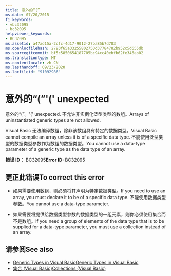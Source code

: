 ```yaml
---
title: 意外的“(”
ms.date: 07/20/2015
f1_keywords:
- vbc32095
- bc32095
helpviewer_keywords:
- BC32095
ms.assetid: a47ad15a-2cfc-4d17-9012-27ba85b7d783
ms.openlocfilehash: 2793f65a33255802750d37784782b952c5d655db
ms.sourcegitcommit: bf5c5850654187705bc94cc40ebfb62fe346ab02
ms.translationtype: MT
ms.contentlocale: zh-CN
ms.lasthandoff: 09/23/2020
ms.locfileid: "91092986"
---
```

# <a name="-unexpected"></a><span data-ttu-id="69739-102">意外的“(”</span><span class="sxs-lookup"><span data-stu-id="69739-102">'(' unexpected</span></span>

<span data-ttu-id="69739-103">意外的“(”。</span><span class="sxs-lookup"><span data-stu-id="69739-103">'(' unexpected.</span></span> <span data-ttu-id="69739-104">不允许非实例化泛型类型的数组。</span><span class="sxs-lookup"><span data-stu-id="69739-104">Arrays of uninstantiated generic types are not allowed.</span></span>  
  
 <span data-ttu-id="69739-105">Visual Basic 无法编译数组，除非该数组具有特定的数据类型。</span><span class="sxs-lookup"><span data-stu-id="69739-105">Visual Basic cannot compile an array unless it is of a specific data type.</span></span> <span data-ttu-id="69739-106">不能使用泛型类型的数据类型参数作为数组的数据类型。</span><span class="sxs-lookup"><span data-stu-id="69739-106">You cannot use a data-type parameter of a generic type as the data type of an array.</span></span>  
  
 <span data-ttu-id="69739-107">**错误 ID：** BC32095</span><span class="sxs-lookup"><span data-stu-id="69739-107">**Error ID:** BC32095</span></span>  
  
## <a name="to-correct-this-error"></a><span data-ttu-id="69739-108">更正此错误</span><span class="sxs-lookup"><span data-stu-id="69739-108">To correct this error</span></span>  
  
- <span data-ttu-id="69739-109">如果需要使用数组，则必须将其声明为特定数据类型。</span><span class="sxs-lookup"><span data-stu-id="69739-109">If you need to use an array, you must declare it to be of a specific data type.</span></span> <span data-ttu-id="69739-110">不能使用数据类型参数。</span><span class="sxs-lookup"><span data-stu-id="69739-110">You cannot use a data-type parameter.</span></span>  
  
- <span data-ttu-id="69739-111">如果需要将提供给数据类型参数的数据类型的一组元素，则你必须使用集合而不是数组。</span><span class="sxs-lookup"><span data-stu-id="69739-111">If you need a group of elements of the data type that is to be supplied for a data-type parameter, you must use a collection instead of an array.</span></span>  
  
## <a name="see-also"></a><span data-ttu-id="69739-112">请参阅</span><span class="sxs-lookup"><span data-stu-id="69739-112">See also</span></span>

- [<span data-ttu-id="69739-113">Generic Types in Visual Basic</span><span class="sxs-lookup"><span data-stu-id="69739-113">Generic Types in Visual Basic</span></span>](../programming-guide/language-features/data-types/generic-types.md)
- [<span data-ttu-id="69739-114">集合 (Visual Basic)</span><span class="sxs-lookup"><span data-stu-id="69739-114">Collections (Visual Basic)</span></span>](../programming-guide/concepts/collections.md)
